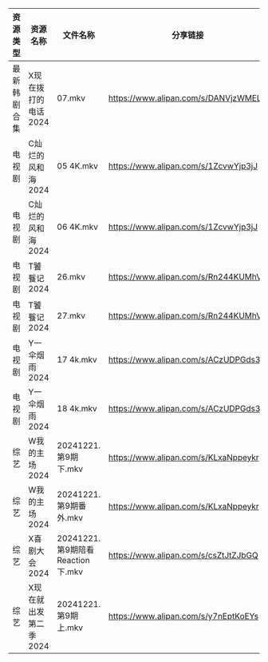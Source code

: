 | 资源类型   | 资源名称          | 文件名称                        | 分享链接                                 | 更新时间                |
| ------ | ------------- | --------------------------- | ------------------------------------ | ------------------- |
| 最新韩剧合集 | X现在拨打的电话2024  | 07.mkv                      | https://www.alipan.com/s/DANVjzWMEL4 | 2024-12-21 00:08:59 |
| 电视剧    | C灿烂的风和海2024   | 05 4K.mkv                   | https://www.alipan.com/s/1ZcvwYjp3jJ | 2024-12-21 00:05:13 |
| 电视剧    | C灿烂的风和海2024   | 06 4K.mkv                   | https://www.alipan.com/s/1ZcvwYjp3jJ | 2024-12-21 00:05:12 |
| 电视剧    | T饕餮记2024      | 26.mkv                      | https://www.alipan.com/s/Rn244KUMhV7 | 2024-12-21 13:06:11 |
| 电视剧    | T饕餮记2024      | 27.mkv                      | https://www.alipan.com/s/Rn244KUMhV7 | 2024-12-21 13:06:11 |
| 电视剧    | Y一伞烟雨2024     | 17 4k.mkv                   | https://www.alipan.com/s/ACzUDPGds32 | 2024-12-21 13:06:18 |
| 电视剧    | Y一伞烟雨2024     | 18 4k.mkv                   | https://www.alipan.com/s/ACzUDPGds32 | 2024-12-21 13:06:18 |
| 综艺     | W我的主场2024     | 20241221.第9期下.mkv           | https://www.alipan.com/s/KLxaNppeykr | 2024-12-21 13:08:32 |
| 综艺     | W我的主场2024     | 20241221.第9期番外.mkv          | https://www.alipan.com/s/KLxaNppeykr | 2024-12-21 13:08:31 |
| 综艺     | X喜剧大会2024     | 20241221.第9期陪看Reaction下.mkv | https://www.alipan.com/s/csZtJtZJbGQ | 2024-12-21 13:08:37 |
| 综艺     | X现在就出发第二季2024 | 20241221.第9期上.mkv           | https://www.alipan.com/s/y7nEptKoEYs | 2024-12-21 13:08:40 |

